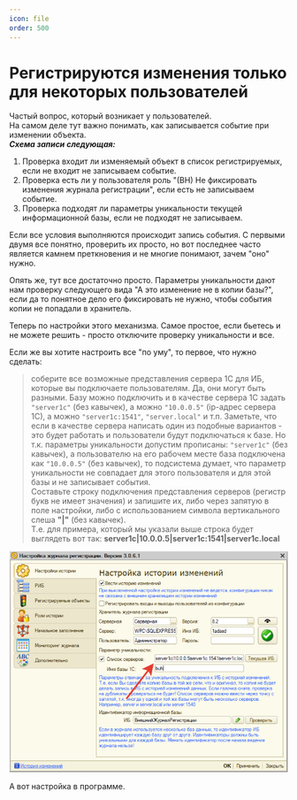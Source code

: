 ```yaml
---
icon: file
order: 500
---
```


# Регистрируются изменения только для некоторых пользователей 

Частый вопрос, который возникает у пользователей.  
На самом деле тут важно понимать, как записывается событие при изменении объекта.  
***Схема записи следующая:***
1) Проверка входит ли изменяемый объект в список регистрируемых, если не входит не записываем событие.  
2) Проверка есть ли у пользователя роль "(ВН) Не фиксировать изменения журнала регистрации", если есть не записываем событие.  
3) Проверка подходят ли параметры уникальности текущей информационной базы, если не подходят не записываем.  

Если все условия выполняются происходит запись события. С первыми двумя все понятно, проверить их просто, но вот последнее часто является камнем преткновения и не многие понимают, зачем "оно" нужно.

Опять же, тут все достаточно просто. Параметры уникальности дают нам проверку следующего вида "А это изменение не в копии базы?", если да то понятное дело его фиксировать не нужно, чтобы события копии не попадали в хранитель.  

Теперь по настройки этого механизма. Самое простое, если бьетесь и не можете решить - просто отключите проверку уникальности и все.  

Если же вы хотите настроить все "по уму", то первое, что нужно сделать: 
> соберите все возможные представления сервера 1С для ИБ, которые вы подключаете пользователям. Да, они могут быть разными. Базу можно подключить и в качестве сервера 1С задать `"server1c"` (без кавычек), а можно `"10.0.0.5"` (ip-адрес сервера 1С), а можно `"server1c:1541"`, `"server.local"` и т.п. Заметьте, что если в качестве сервера написать один из подобные вариантов - это будет работать и пользователи будут подключаться к базе. Но т.к. параметры уникальности допустим прописаны: `"server1c"` (без кавычек), а пользователю на его рабочем месте база подключена как `"10.0.0.5"` (без кавычек), то подсистема думает, что параметр уникальности не совпадает для этого пользователя и для этой базы и не записывает события.  
> Составьте строку подключения представления серверов (регистр букв не имеет значения) и запишите их, либо через запятую в поле настройки, либо с использованием символа вертикального слеша **"|"** (без кавычек).  
Т.е. для примера, который мы указали выше строка будет выглядеть вот так:
**server1c|10.0.0.5|server1c:1541|server1c.local**

![Настройка истории изменений](static/01_НастройкаИсторииИзменений.png)

А вот настройка в программе.